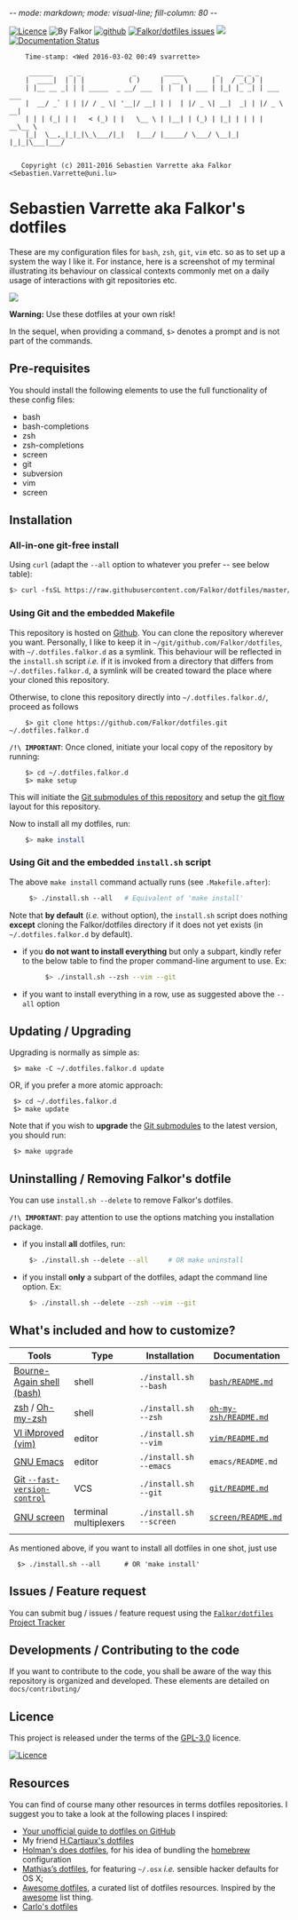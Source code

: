 -*- mode: markdown; mode: visual-line; fill-column: 80 -*-

[![Licence](https://img.shields.io/badge/license-GPL--3.0-blue.svg)](http://www.gnu.org/licenses/gpl-3.0.html) ![By Falkor](https://img.shields.io/badge/by-Falkor-blue.svg) [![github](https://img.shields.io/badge/git-github-lightgray.svg)](https://github.com/Falkor/dotfiles) [![Falkor/dotfiles issues](https://img.shields.io/github/issues/Falkor/dotfiles.svg)](https://github.com/Falkor/dotfiles/issues) ![](https://img.shields.io/github/stars/Falkor/dotfiles.svg) [![Documentation Status](https://readthedocs.org/projects/falkor-dotfiles/badge/?version=latest)](https://readthedocs.org/projects/falkor-dotfiles/?badge=latest)

        Time-stamp: <Wed 2016-03-02 00:49 svarrette>

         ______    _ _             _       _____        _    __ _ _
        |  ____|  | | |           ( )     |  __ \      | |  / _(_) |
        | |__ __ _| | | _____  _ __/ ___  | |  | | ___ | |_| |_ _| | ___ ___
        |  __/ _` | | |/ / _ \| '__|/ __| | |  | |/ _ \| __|  _| | |/ _ \ __|
        | | | (_| | |   < (_) | |   \__ \ | |__| | (_) | |_| | | | |  __\__ \
        |_|  \__,_|_|_|\_\___/|_|   |___/ |_____/ \___/ \__|_| |_|_|\___|___/


       Copyright (c) 2011-2016 Sebastien Varrette aka Falkor <Sebastien.Varrette@uni.lu>

# Sebastien Varrette aka Falkor's dotfiles

These are my configuration files for `bash`, `zsh`, `git`, `vim` etc. so as to set up a system the way I like it.
For instance, here is a screenshot of my terminal illustrating its behaviour on classical contexts commonly met on a daily usage of interactions with git repositories etc.

![](https://raw.githubusercontent.com/Falkor/dotfiles/master/screenshots/screenshot_falkor_iterm.png)

__Warning:__ Use these dotfiles at your own risk!

In the sequel, when providing a command, `$>` denotes a prompt and is not part of the commands.

## Pre-requisites

You should install the following elements to use the full functionality of
these config files:

* bash
* bash-completions
* zsh
* zsh-completions
* screen
* git
* subversion
* vim
* screen

## Installation

### All-in-one git-free install

Using `curl` (adapt the `--all` option to whatever you prefer -- see below table):

``` bash
$> curl -fsSL https://raw.githubusercontent.com/Falkor/dotfiles/master/install.sh | bash -s -- --all
```

### Using Git and the embedded Makefile

This repository is hosted on [Github](https://github.com/Falkor/dotfiles). You can clone the repository wherever you want.
Personally, I like to keep it in `~/git/github.com/Falkor/dotfiles`, with `~/.dotfiles.falkor.d` as a symlink. This behaviour will be reflected in the `install.sh` script _i.e._ if it is invoked from a directory that differs from `~/.dotfiles.falkor.d`, a symlink will be created toward the place where your cloned this repository.

Otherwise, to clone this repository directly into `~/.dotfiles.falkor.d/`, proceed as follows

        $> git clone https://github.com/Falkor/dotfiles.git ~/.dotfiles.falkor.d

**`/!\ IMPORTANT`**: Once cloned, initiate your local copy of the repository by running:

        $> cd ~/.dotfiles.falkor.d
        $> make setup

This will initiate the [Git submodules of this repository](.gitmodules) and setup the [git flow](https://www.atlassian.com/git/tutorials/comparing-workflows/gitflow-workflow) layout for this repository.

Now to install all my dotfiles, run:

~~~bash
    $> make install
~~~

### Using Git and the embedded `install.sh` script

The above `make install` command actually runs (see `.Makefile.after`):

~~~bash
     $> ./install.sh --all   # Equivalent of 'make install'
~~~

Note that __by default__ (_i.e._ without option), the `install.sh` script does nothing __except__ cloning the Falkor/dotfiles directory if it does not yet exists (in `~/.dotfiles.falkor.d` by default).

* if you __do not want to install everything__ but only a subpart, kindly refer to the below table to find the proper command-line argument to use. Ex:

```bash
         $> ./install.sh --zsh --vim --git
```

* if you want to install everything in a row, use as suggested above the `--all` option


## Updating / Upgrading

Upgrading is normally as simple as:

     $> make -C ~/.dotfiles.falkor.d update

OR, if you prefer a more atomic approach:

     $> cd ~/.dotfiles.falkor.d
     $> make update

Note that if you wish to __upgrade__ the [Git submodules](.gitmodules) to the latest version, you should run:

     $> make upgrade

## Uninstalling / Removing Falkor's dotfile

You can use `install.sh --delete` to remove Falkor's dotfiles.

__`/!\ IMPORTANT`__: pay attention to use the options matching you installation package.

* if you install __all__ dotfiles, run:

```bash
     $> ./install.sh --delete --all     # OR make uninstall
```

* if you install __only__ a subpart of the dotfiles, adapt the command line option. Ex:

```bash
     $> ./install.sh --delete --zsh --vim --git
```


## What's included and how to customize?

| Tools                                                                          | Type                  | Installation            | Documentation                                |
|--------------------------------------------------------------------------------|-----------------------|-------------------------|----------------------------------------------|
| [Bourne-Again shell (bash)](http://tiswww.case.edu/php/chet/bash/bashtop.html) | shell                 | `./install.sh --bash`   | [`bash/README.md`](bash/README.md)           |
| [zsh](http://www.zsh.org/) / [Oh-my-zsh](http://ohmyz.sh/)                     | shell                 | `./install.sh --zsh`    | [`oh-my-zsh/README.md`](oh-my-zsh/README.md) |
| [VI iMproved (vim)](http://www.vim.org/)                                       | editor                | `./install.sh --vim`    | [`vim/README.md`](vim/README.md)             |
| [GNU Emacs](https://www.gnu.org/software/emacs/)                               | editor                | `./install.sh --emacs`  | `emacs/README.md`                            |
| [Git `--fast-version-control`](https://git-scm.com/)                           | VCS                   | `./install.sh --git`    | [`git/README.md`](git/README.md)             |
| [GNU screen](https://www.gnu.org/software/screen/)                             | terminal multiplexers | `./install.sh --screen` | [`screen/README.md`](screen/README.md)       |
|                                                                                |                       |                         |                                              |

As mentioned above, if you want to install all dotfiles in one shot, just use

      $> ./install.sh --all      # OR 'make install'

## Issues / Feature request

You can submit bug / issues / feature request using the [`Falkor/dotfiles` Project Tracker](https://github.com/Falkor/dotfiles/issues)

## Developments / Contributing to the code

If you want to contribute to the code, you shall be aware of the way this repository is organized and developed.
These elements are detailed on `docs/contributing/`

## Licence

This project is released under the terms of the [GPL-3.0](LICENCE) licence.

[![Licence](https://www.gnu.org/graphics/gplv3-88x31.png)](http://www.gnu.org/licenses/gpl-3.0.html)

## Resources

You can find of course many other resources in terms dotfiles repositories.
I suggest you to take a look at the following places I inspired:

* [Your unofficial guide to dotfiles on GitHub](https://dotfiles.github.io/)
* My friend [H.Cartiaux's dotfiles](https://github.com/hcartiaux/dotfiles)
* [Holman's does dotfiles](https://github.com/holman/dotfiles), for his idea of bundling the [homebrew](http://brew.sh) configuration
* [Mathias’s dotfiles](https://github.com/mathiasbynens/dotfiles),  for featuring `~/.osx` _i.e._ sensible hacker defaults for OS X;
* [Awesome dotfiles](https://github.com/webpro/awesome-dotfiles), a curated list of dotfiles resources. Inspired by the [awesome](https://github.com/sindresorhus/awesome) list thing.
* [Carlo's dotfiles](https://github.com/caarlos0/dotfiles)


